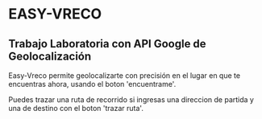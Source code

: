 
# EASY-VRECO

## Trabajo Laboratoria con API Google de Geolocalización

<p>Easy-Vreco permite geolocalizarte con precisión en el lugar en que te encuentras ahora, usando el boton 'encuentrame'.</p>

<p>Puedes trazar una ruta de recorrido si ingresas una direccion de partida y una de destino con el boton 'trazar ruta'.</p>

